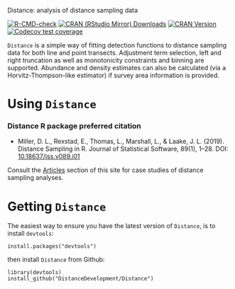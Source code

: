 Distance: analysis of distance sampling data

[![R-CMD-check](https://github.com/DistanceDevelopment/Distance/actions/workflows/check-standard.yaml/badge.svg)](https://github.com/DistanceDevelopment/Distance/actions/workflows/check-standard.yaml)
[![CRAN (RStudio Mirror) Downloads](http://cranlogs.r-pkg.org/badges/Distance)](https://www.r-pkg.org/pkg/Distance)
[![CRAN Version](http://www.r-pkg.org/badges/version/Distance)](https://www.r-pkg.org/pkg/Distance)
 [![Codecov test coverage](https://codecov.io/gh/DistanceDevelopment/Distance/branch/master/graph/badge.svg)](https://app.codecov.io/gh/DistanceDevelopment/Distance?branch=master)

`Distance` is a simple way of fitting detection functions to distance sampling data for both line and point transects. Adjustment term selection, left and right truncation as well as monotonicity constraints and binning are supported. Abundance and density estimates can also be calculated (via a Horvitz-Thompson-like estimator) if survey area information is provided.

# Using `Distance`

### Distance **R** package preferred citation
- Miller, D. L., Rexstad, E., Thomas, L., Marshall, L., & Laake, J. L. (2019). Distance Sampling in R. Journal of Statistical Software, 89(1), 1–28. DOI: [10.18637/jss.v089.i01](https://doi.org/10.18637/jss.v089.i01)

Consult the [Articles](https://distancedevelopment.github.io/Distance/articles/) section of this site for case studies of distance sampling analyses.

# Getting `Distance`

The easiest way to ensure you have the latest version of `Distance`, is to install `devtools`:

```{r}
install.packages("devtools")
```

then install `Distance` from Github:

```{r}
library(devtools)
install_github("DistanceDevelopment/Distance")
```